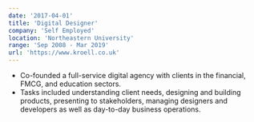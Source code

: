 ```yaml
---
date: '2017-04-01'
title: 'Digital Designer'
company: 'Self Employed'
location: 'Northeastern University'
range: 'Sep 2008 - Mar 2019'
url: 'https://www.kroell.co.uk'
---
```


- Co-founded a full-service digital agency with clients in the financial, FMCG, and education sectors.
- Tasks included understanding client needs, designing and building products, presenting to stakeholders, managing designers and developers as well as day-to-day business operations.
